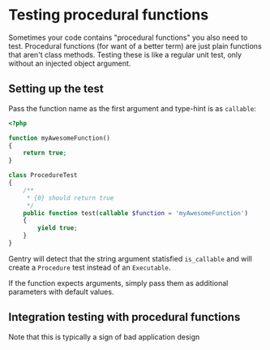 # Testing procedural functions
Sometimes your code contains "procedural functions" you also need to test.
Procedural functions (for want of a better term) are just plain functions that
aren't class methods. Testing these is like a regular unit test, only without an
injected object argument.

## Setting up the test
Pass the function name as the first argument and type-hint is as `callable`:

```php
<?php

function myAwesomeFunction()
{
    return true;
}

class ProcedureTest
{
    /**
     * {0} should return true
     */
    public function test(callable $function = 'myAwesomeFunction')
    {
        yield true;
    }
}
```

Gentry will detect that the string argument statisfied `is_callable` and will
create a `Procedure` test instead of an `Executable`.

If the function expects arguments, simply pass them as additional parameters
with default values.

## Integration testing with procedural functions
Note that this is typically a sign of bad application design
